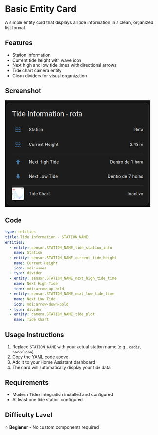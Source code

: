 # Basic Entity Card

A simple entity card that displays all tide information in a clean, organized list format.

## Features

- Station information
- Current tide height with wave icon
- Next high and low tide times with directional arrows
- Tide chart camera entity
- Clean dividers for visual organization

## Screenshot

![Basic Entity Card](preview.png)

## Code

```yaml
type: entities
title: Tide Information - STATION_NAME
entities:
  - entity: sensor.STATION_NAME_tide_station_info
    name: Station
  - entity: sensor.STATION_NAME_current_tide_height
    name: Current Height
    icon: mdi:waves
  - type: divider
  - entity: sensor.STATION_NAME_next_high_tide_time
    name: Next High Tide
    icon: mdi:arrow-up-bold
  - entity: sensor.STATION_NAME_next_low_tide_time
    name: Next Low Tide
    icon: mdi:arrow-down-bold
  - type: divider
  - entity: camera.STATION_NAME_tide_plot
    name: Tide Chart
```

## Usage Instructions

1. Replace `STATION_NAME` with your actual station name (e.g., `cadiz`, `barcelona`)
2. Copy the YAML code above
3. Add it to your Home Assistant dashboard
4. The card will automatically display your tide data

## Requirements

- Modern Tides integration installed and configured
- At least one tide station configured

## Difficulty Level

⭐ **Beginner** - No custom components required

